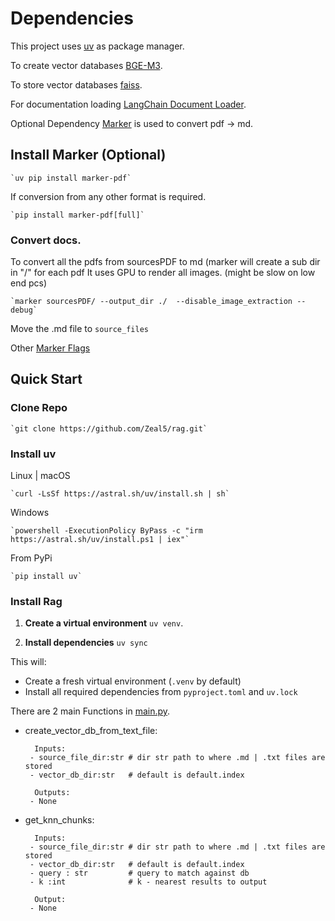 # Dependencies

This project uses [uv](https://github.com/astral-sh/uv) as package manager.

To create vector databases [BGE-M3](https://huggingface.co/BAAI/bge-m3).

To store vector databases [faiss](https://github.com/facebookresearch/faiss).

For documentation loading [LangChain Document Loader](https://python.langchain.com/v0.1/docs/modules/data_connection/document_loaders/).

Optional Dependency [Marker](https://github.com/VikParuchuri/marker) is used to convert pdf -> md.

## Install Marker (Optional)
    `uv pip install marker-pdf`
    
If conversion from any other format is required.
    
    `pip install marker-pdf[full]` 


### Convert docs.
To convert all the pdfs from sourcesPDF to md (marker will create a sub dir in "/" for each pdf
It uses GPU to render all images. (might be slow on low end pcs)
        
    `marker sourcesPDF/ --output_dir ./  --disable_image_extraction --debug`  

Move the .md file to `source_files`

Other  [Marker Flags](https://github.com/VikParuchuri/marker/blob/master/README.md)



## Quick Start
### Clone Repo
    `git clone https://github.com/Zeal5/rag.git`

### Install uv
Linux | macOS   

    `curl -LsSf https://astral.sh/uv/install.sh | sh`

Windows 

    `powershell -ExecutionPolicy ByPass -c "irm https://astral.sh/uv/install.ps1 | iex"`
    
From PyPi

    `pip install uv`
    
### Install Rag
1. **Create a virtual environment**
    `uv venv`.

3. **Install dependencies**
    `uv sync`
   
This will:
- Create a fresh virtual environment (`.venv` by default)
- Install all required dependencies from `pyproject.toml` and `uv.lock`

    
There are 2 main Functions in [main.py](/main.py).  
- create_vector_db_from_text_file:  

        Inputs:  
       - source_file_dir:str # dir str path to where .md | .txt files are stored  
       - vector_db_dir:str   # default is default.index  

        Outputs:  
       - None
  
- get_knn_chunks:  

        Inputs:  
       - source_file_dir:str # dir str path to where .md | .txt files are stored  
       - vector_db_dir:str   # default is default.index  
       - query : str         # query to match against db  
       - k :int              # k - nearest results to output  
       
        Output:  
       - None  
   
   
    

        
        

